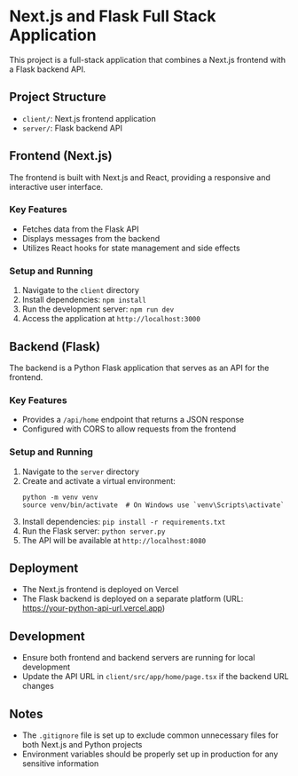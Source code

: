 # Next.js and Flask Full Stack Application

This project is a full-stack application that combines a Next.js frontend with a Flask backend API.

## Project Structure

- `client/`: Next.js frontend application
- `server/`: Flask backend API

## Frontend (Next.js)

The frontend is built with Next.js and React, providing a responsive and interactive user interface.

### Key Features
- Fetches data from the Flask API
- Displays messages from the backend
- Utilizes React hooks for state management and side effects

### Setup and Running
1. Navigate to the `client` directory
2. Install dependencies: `npm install`
3. Run the development server: `npm run dev`
4. Access the application at `http://localhost:3000`

## Backend (Flask)

The backend is a Python Flask application that serves as an API for the frontend.

### Key Features
- Provides a `/api/home` endpoint that returns a JSON response
- Configured with CORS to allow requests from the frontend

### Setup and Running
1. Navigate to the `server` directory
2. Create and activate a virtual environment:
   ```
   python -m venv venv
   source venv/bin/activate  # On Windows use `venv\Scripts\activate`
   ```
3. Install dependencies: `pip install -r requirements.txt`
4. Run the Flask server: `python server.py`
5. The API will be available at `http://localhost:8080`

## Deployment

- The Next.js frontend is deployed on Vercel
- The Flask backend is deployed on a separate platform (URL: https://your-python-api-url.vercel.app)

## Development

- Ensure both frontend and backend servers are running for local development
- Update the API URL in `client/src/app/home/page.tsx` if the backend URL changes

## Notes

- The `.gitignore` file is set up to exclude common unnecessary files for both Next.js and Python projects
- Environment variables should be properly set up in production for any sensitive information